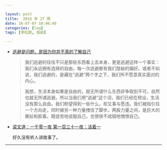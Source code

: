 ```yaml
---

layout: post
title:  2016 年 27 周
date: 16-07-07 10:46:40
categories: [log]
tags: [李松蔚, 自由]

---
```


- [逃避是问题，是因为你并不真的了解自己](http://mp.weixin.qq.com/s?__biz=MzA4NTI3NTkyNQ%3D%3D&idx=1&mid=2654002601&scene=0&sn=e785a0bb97d4576900ac9ebc4416b71c)

	> 我们逃避的往往不只是那些东西看上去本身，更是逃避这样一个事实：我们永远拥有选择的自由，每一次逃避都有我们隐秘的偏好。或者不如说，我们逃避的，是藏在“逃避”两个字之下，我们所不愿意真实面对的内心。

	> 我想，生活本身如果是自由的，就无所谓什么东西非争取到不可，自然也就无所谓逃避。所以当我们用“逃避”这个词，我们已经在预设，生活没有那么自由。我们盼望得到一些什么，却又事与愿违。我们被指引往一个方向走，同时被另一种力量拽住了脚步。两股力量之间，是巨大的撕扯和胶着。既徒劳地说服自己，也恨铁不成钢地憎恨自己。

- [梁文道：一千零一夜 第一百三十一夜：活着一](https://www.youtube.com/watch?v=6EUERg1mgWE)

	好久没有听人讲故事了。

---
